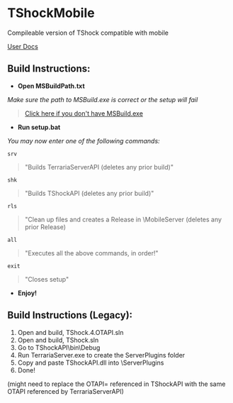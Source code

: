 # TShockMobile

 Compileable version of TShock compatible with mobile
 
[User Docs](https://tshock.readme.io/docs/getting-started)


## Build Instructions:

- **Open MSBuildPath.txt**

*Make sure the path to MSBuild.exe is correct or the setup will fail*

> <a href="https://visualstudio.microsoft.com/thank-you-downloading-visual-studio/?sku=BuildTools&rel=16">Click here if you don't have MSBuild.exe</a>

- **Run setup.bat**

*You may now enter one of the following commands:*

```srv```
> "Builds TerrariaServerAPI (deletes any prior build)"

```shk``` 
> "Builds TShockAPI (deletes any prior build)"

```rls``` 
> "Clean up files and creates a Release in \MobileServer (deletes any prior Release)

```all``` 
> "Executes all the above commands, in order!"

```exit``` 
> "Closes setup"

- **Enjoy!**

## Build Instructions (Legacy):
1. Open and build, TShock.4.OTAPI.sln
2. Open and build, TShock.sln
3. Go to TShockAPI\bin\Debug
4. Run TerrariaServer.exe to create the ServerPlugins folder
5. Copy and paste TShockAPI.dll into \ServerPlugins
6. Done!

(might need to replace the OTAPI= referenced in TShockAPI with the same OTAPI referenced by TerrariaServerAPI)
